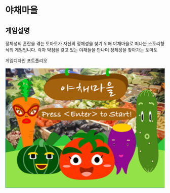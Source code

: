야채마을
===
게임설명
---
정체성의 혼란을 겪는 토마토가 자신의 정체성을 찾기 위해 야채마을로 떠나는 스토리형식의 게임입니다.
각자 약점을 갖고 있는 야채들을 만나며 정체성을 찾아가는 토마토

게임디자인 포트폴리오

<img width="600" src="Title.png">
